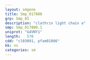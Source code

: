 ```yaml
---
layout: smgene
title: Smp_017880
grp: Smp_01
description: "clathrin light chain a"
smp: Smp_017880.1
uniprot: "G4VNY1"
length:   570
cdd: "cl03091, pfam01086"
kk: ns
categories: sm
---
```


